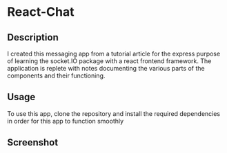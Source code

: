 # React-Chat

## Description
I created this messaging app from a tutorial article for the express purpose of learning
the socket.IO package with a react frontend framework. The application is replete with
notes documenting the various parts of the components and their functioning.

## Usage
To use this app, clone the repository and install the required dependencies in order
for this app to function smoothly

## Screenshot

<img src="">
